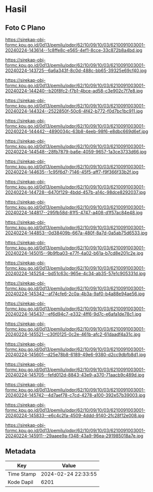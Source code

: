 # Hasil

## Foto C Plano

https://sirekap-obj-formc.kpu.go.id/0d13/pemilu/pdpr/62/10/09/10/03/6210091003001-20240224-143614--1c8ffe8c-e565-4ef1-8cce-33c872b8a4bd.jpg

https://sirekap-obj-formc.kpu.go.id/0d13/pemilu/pdpr/62/10/09/10/03/6210091003001-20240224-143725--6a6a343f-8c0d-488c-bb65-39325e69cf40.jpg

https://sirekap-obj-formc.kpu.go.id/0d13/pemilu/pdpr/62/10/09/10/03/6210091003001-20240224-144240--b20f8fc2-f7b1-4bce-ad58-c3e902c7f7e8.jpg

https://sirekap-obj-formc.kpu.go.id/0d13/pemilu/pdpr/62/10/09/10/03/6210091003001-20240224-144324--2522850f-50c6-4f42-b772-f0d7bc1bc911.jpg

https://sirekap-obj-formc.kpu.go.id/0d13/pemilu/pdpr/62/10/09/10/03/6210091003001-20240224-144442--4890034c-63b8-4eeb-98f6-e8dbc669d6ef.jpg

https://sirekap-obj-formc.kpu.go.id/0d13/pemilu/pdpr/62/10/09/10/03/6210091003001-20240224-144548--28fb7879-ba6e-4059-9657-1a3ce3733d66.jpg

https://sirekap-obj-formc.kpu.go.id/0d13/pemilu/pdpr/62/10/09/10/03/6210091003001-20240224-144635--1c95f6d7-7146-45f5-aff7-f9f366f33b2f.jpg

https://sirekap-obj-formc.kpu.go.id/0d13/pemilu/pdpr/62/10/09/10/03/6210091003001-20240224-144728--6470f129-4bdd-457b-a14c-98dce8292037.jpg

https://sirekap-obj-formc.kpu.go.id/0d13/pemilu/pdpr/62/10/09/10/03/6210091003001-20240224-144817--295fb58d-81f5-4747-a408-d1f57ac84e48.jpg

https://sirekap-obj-formc.kpu.go.id/0d13/pemilu/pdpr/62/10/09/10/03/6210091003001-20240224-144853--0d38409b-667a-480f-8a7d-0a5ab75d6533.jpg

https://sirekap-obj-formc.kpu.go.id/0d13/pemilu/pdpr/62/10/09/10/03/6210091003001-20240224-145015--9b9fba03-e77f-4a02-b61a-b7cd8e201c2e.jpg

https://sirekap-obj-formc.kpu.go.id/0d13/pemilu/pdpr/62/10/09/10/03/6210091003001-20240224-145254--bd51c63c-965e-4c34-ab35-57e1c905331d.jpg

https://sirekap-obj-formc.kpu.go.id/0d13/pemilu/pdpr/62/10/09/10/03/6210091003001-20240224-145342--af74cfe6-2c0a-4b3a-9af0-b4a88e94ae56.jpg

https://sirekap-obj-formc.kpu.go.id/0d13/pemilu/pdpr/62/10/09/10/03/6210091003001-20240224-145437--ef6d94c7-e332-4ff6-9d7c-e6afa1de78c1.jpg

https://sirekap-obj-formc.kpu.go.id/0d13/pemilu/pdpr/62/10/09/10/03/6210091003001-20240224-145521--c30f0125-0c2e-461b-afc2-61daadf4a31c.jpg

https://sirekap-obj-formc.kpu.go.id/0d13/pemilu/pdpr/62/10/09/10/03/6210091003001-20240224-145601--d25e78b8-6189-49e6-9380-d2cc9dbfb8d1.jpg

https://sirekap-obj-formc.kpu.go.id/0d13/pemilu/pdpr/62/10/09/10/03/6210091003001-20240224-145705--fefd012d-8843-43e9-a370-71aacb9c489d.jpg

https://sirekap-obj-formc.kpu.go.id/0d13/pemilu/pdpr/62/10/09/10/03/6210091003001-20240224-145742--4d7aef78-c7cd-4278-a100-392e57b39003.jpg

https://sirekap-obj-formc.kpu.go.id/0d13/pemilu/pdpr/62/10/09/10/03/6210091003001-20240224-145833--e6c4c2fa-4509-4ddd-9140-2fc28f12e008.jpg

https://sirekap-obj-formc.kpu.go.id/0d13/pemilu/pdpr/62/10/09/10/03/6210091003001-20240224-145911--29aaee9a-f348-43a9-96ea-291985018a7e.jpg


## Metadata

| Key        | Value               |
| ---------- | ------------------- |
| Time Stamp | 2024-02-24 22:33:55 |
| Kode Dapil | 6201                |




